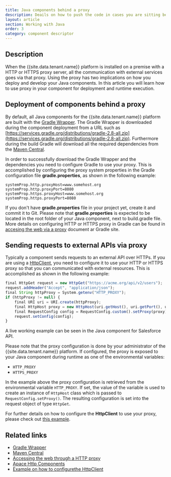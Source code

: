 ```yaml
---
title: Java components behind a proxy
description: Deails on how to push the code in cases you are sitting behind the proxy.
layout: article
section: Working with Java
order: 3
category: component descriptor
---
```


## Description

When the {{site.data.tenant.name}} platform is installed on a premise with a HTTP or HTTPS proxy server, all the communication with external services goes via that proxy. Using the proxy has two implications on how you deploy and develop your Java components. In this article you will learn how to use proxy in your component for deployment and runtime execution.

## Deployment of components behind a proxy

By default, all Java components for the {{site.data.tenant.name}} platform are built with the [Gradle Wrapper](https://docs.gradle.org/current/userguide/gradle_wrapper.html). The Gradle Wrapper is downloaded during the component deployment from a URL such as [https://services.gradle.org/distributions/gradle-2.8-all.zip](https://services.gradle.org/distributions/gradle-2.8-all.zip). Furthermore during the build Gradle will download all the required dependencies from the [Maven Central](https://search.maven.org/).

In order to successfully download the Gradle Wrapper and the dependencies you need to configure Gradle to use your proxy. This is accomplished by configuring the proxy system properties in the Gradle configuration file **gradle.properties**, as shown in the following example:

```
systemProp.http.proxyHost=www.somehost.org
systemProp.http.proxyPort=8080
systemProp.https.proxyHost=www.somehost.org
systemProp.https.proxyPort=8080
```

 If you don't have **gradle.properties** file in your project yet, create it and commit it to Git. Please note that **gradle.properties** is expected to be located in the root folder of your Java component, next to build.gradle file. More details on configuring HTTP or HTTPS proxy in Gradle can be found in [accesing the web via a proxy](https://docs.gradle.org/current/userguide/build_environment.html#sec:accessing_the_web_via_a_proxy) document ar Gradle site.

## Sending requests to external APIs via proxy

Typically a component sends requests to an external API over HTTPs. If you are using a [HttpClient](http://hc.apache.org/httpcomponents-client-ga/), you need to configure it to use your HTTP or HTTPS proxy so that you can communicated with external resources. This is accomplished as shown in the following example:

```js
final HttpGet request = new HttpGet("https://acme.org/api/v2/users");
request.addHeader("Accept", "application/json");
final String httpProxy = System.getenv("HTTP_PROXY");
if (httpProxy != null) {
    final URI uri = URI.create(httpProxy);
    final HttpHost proxy = new HttpHost(uri.getHost(), uri.getPort(), uri.getScheme());
    final RequestConfig config = RequestConfig.custom().setProxy(proxy).build();
    request.setConfig(config);
}
```

A live working example can be seen in the Java component for Salesforce API.

Please note that the proxy configuration is done by your administrator of the {{site.data.tenant.name}} platform. If configured, the proxy is exposed to your Java component during runtime as one of the environmental variables:

  * `HTTP_PROXY`
  * `HTTPS_PROXY`

In the example above the proxy configuration is retrieved from the environmental variable `HTTP_PROXY`. If set, the value of the variable is used to create an instance of `HttpHost` class which is passed to `RequestConfig.setProxy()`. The resulting configuration is set into the request object of type `HttpGet`.

For further details on how to configure the **HttpClient** to use your proxy, please check out [this example](https://hc.apache.org/httpcomponents-client-ga/httpclient/examples/org/apache/http/examples/client/ClientExecuteProxy.java).

## Related links

- [Gradle Wrapper](https://docs.gradle.org/current/userguide/gradle_wrapper.html)
- [Maven Central](https://search.maven.org/)
- [Accessing the web through a HTTP proxy](https://docs.gradle.org/current/userguide/build_environment.html#sec:accessing_the_web_via_a_proxy)
- [Apace Http Components](http://hc.apache.org/httpcomponents-client-ga/)
- [Example on how to configurethe HttpClient](https://hc.apache.org/httpcomponents-client-ga/httpclient/examples/org/apache/http/examples/client/ClientExecuteProxy.java)
